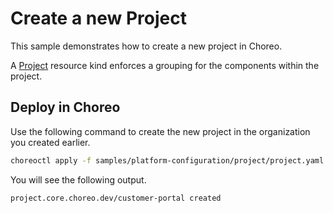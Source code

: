 # Create a new Project
This sample demonstrates how to create a new project in Choreo. 

A [Project](../../../docs/resource-kind-reference-guide.md#project) resource kind enforces a grouping for the components within the project.

## Deploy in Choreo
Use the following command to create the new project in the organization you created earlier.

```bash
choreoctl apply -f samples/platform-configuration/project/project.yaml
``` 

You will see the following output.

```bash
project.core.choreo.dev/customer-portal created
```
